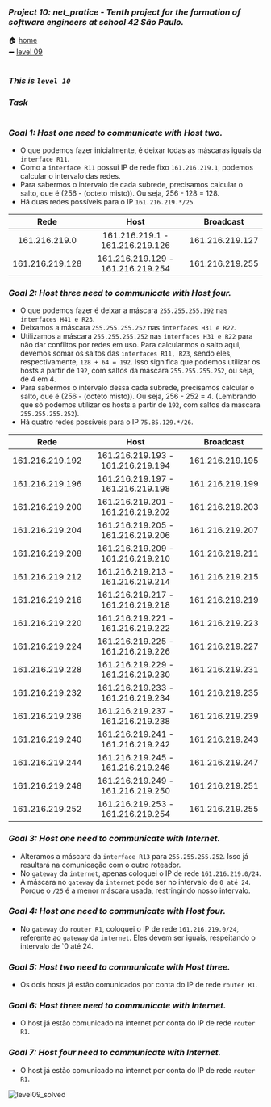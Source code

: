 ### _Project 10: net_pratice - Tenth project for the formation of software engineers at school 42 São Paulo._

🏠 [home](https://github.com/Vinicius-Santoro/42-formation-lvl2-10.net_pratice)<br>
⬅ [level 09](https://github.com/Vinicius-Santoro/42-formation-lvl2-10.net_pratice/blob/main/readmes/level09.md) 
<h1></h1>

### _This is `level 10`_

### _Task_

<h1></h1>

### _Goal 1: Host one need to communicate with Host two._
- O que podemos fazer inicialmente, é deixar todas as máscaras iguais da `interface R11`. 
- Como a `interface R11` possui IP de rede fixo `161.216.219.1`, podemos calcular o intervalo das redes.
- Para sabermos o intervalo de cada subrede, precisamos calcular o salto, que é (256 - (octeto misto)). Ou seja, 256 - 128 = 128.
- Há duas redes possíveis para o IP `161.216.219.*/25`.

<div align="center">
    
| Rede     |      Host     | Broadcast |
|:----------:|:-------------:|:------:|
| 161.216.219.0 | 161.216.219.1 - 161.216.219.126| 161.216.219.127
| 161.216.219.128 | 161.216.219.129 - 161.216.219.254| 161.216.219.255
  
</div>

### _Goal 2: Host three need to communicate with Host four._
- O que podemos fazer é deixar a máscara `255.255.255.192` nas `interfaces H41 e R23`.
- Deixamos a máscara `255.255.255.252` nas `interfaces H31 e R22`.
- Utilizamos a máscara `255.255.255.252` nas `interfaces H31 e R22` para não dar conflitos por redes em uso. Para calcularmos o salto aqui, devemos somar os saltos das `interfaces R11, R23`, sendo eles, respectivamente, `128 + 64 = 192`. Isso significa que podemos utilizar os hosts a partir de `192`, com saltos da máscara `255.255.255.252`, ou seja, de 4 em 4.
- Para sabermos o intervalo dessa cada subrede, precisamos calcular o salto, que é (256 - (octeto misto)). Ou seja, 256 - 252 = 4. (Lembrando que só podemos utilizar os hosts a partir de `192`, com saltos da máscara `255.255.255.252`).
- Há quatro redes possíveis para o IP `75.85.129.*/26`.

<div align="center">
    
| Rede       |      Host     |  Broadcast |
|:----------:|:-------------:|:----------:|
| 161.216.219.192| 161.216.219.193 - 161.216.219.194| 161.216.219.195
| 161.216.219.196| 161.216.219.197 - 161.216.219.198| 161.216.219.199
| 161.216.219.200| 161.216.219.201 - 161.216.219.202| 161.216.219.203
| 161.216.219.204| 161.216.219.205 - 161.216.219.206| 161.216.219.207
| 161.216.219.208| 161.216.219.209 - 161.216.219.210| 161.216.219.211
| 161.216.219.212| 161.216.219.213 - 161.216.219.214| 161.216.219.215
| 161.216.219.216| 161.216.219.217 - 161.216.219.218| 161.216.219.219
| 161.216.219.220| 161.216.219.221 - 161.216.219.222| 161.216.219.223
| 161.216.219.224| 161.216.219.225 - 161.216.219.226| 161.216.219.227
| 161.216.219.228| 161.216.219.229 - 161.216.219.230| 161.216.219.231
| 161.216.219.232| 161.216.219.233 - 161.216.219.234| 161.216.219.235
| 161.216.219.236| 161.216.219.237 - 161.216.219.238| 161.216.219.239
| 161.216.219.240| 161.216.219.241 - 161.216.219.242| 161.216.219.243
| 161.216.219.244| 161.216.219.245 - 161.216.219.246| 161.216.219.247
| 161.216.219.248| 161.216.219.249 - 161.216.219.250| 161.216.219.251
| 161.216.219.252| 161.216.219.253 - 161.216.219.254| 161.216.219.255
  
</div>

### _Goal 3: Host one need to communicate with Internet._

- Alteramos a máscara da `interface R13` para `255.255.255.252`. Isso já resultará na comunicação com o outro roteador.
- No `gateway` da `internet`, apenas coloquei o IP de rede `161.216.219.0/24`.
- A máscara no `gateway` da `internet` pode ser no intervalo de `0 até 24`. Porque o `/25` é a menor máscara usada, restringindo nosso intervalo.

### _Goal 4: Host one need to communicate with Host four._

- No `gateway` do `router R1`, coloquei o IP de rede `161.216.219.0/24`, referente ao `gateway` da `internet`. Eles devem ser iguais, respeitando o intervalo de `0 até 24.

### _Goal 5: Host two need to communicate with Host three._

- Os dois hosts já estão comunicados por conta do IP de rede `router R1`.

### _Goal 6: Host three need to communicate with Internet._

- O host já estão comunicado na internet por conta do IP de rede `router R1`.

### _Goal 7: Host four need to communicate with Internet._

- O host já estão comunicado na internet por conta do IP de rede `router R1`.


![level09_solved](https://user-images.githubusercontent.com/83036509/200429429-f8c3b8e7-4b35-4f48-a940-d07523527173.png)


